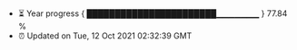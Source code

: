 - ⏳ Year progress { ███████████████████████▁▁▁▁▁▁▁ } 77.84 %
- ⏰ Updated on Tue, 12 Oct 2021 02:32:39 GMT

